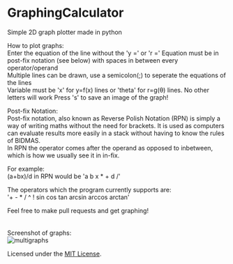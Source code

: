 # GraphingCalculator
Simple 2D graph plotter made in python

How to plot graphs:  
Enter the equation of the line without the 'y =' or 'r =' 
Equation must be in post-fix notation (see below) with spaces in between every operator/operand  
Multiple lines can be drawn, use a semicolon(;) to seperate the equations of the lines  
Variable must be 'x' for y=f(x) lines or 'theta' for r=g(θ) lines. No other letters will work
Press 's' to save an image of the graph! 
    
Post-fix Notation:  
Post-fix notation, also known as Reverse Polish Notation (RPN) is simply a way of writing maths without the need for brackets. It is used as computers can evaluate results more easily in a stack without having to know the rules of BIDMAS.  
In RPN the operator comes after the operand as opposed to inbetween, which is how we usually see it in in-fix.  
  
For example:  
(a+bx)/d in RPN would be 'a b x * + d /'  

The operators which the program currently supports are:  
'+ - * / ^ ! sin cos tan arcsin arccos arctan'  
  
Feel free to make pull requests and get graphing!
<br /><br /><br />
Screenshot of graphs:  
![multigraphs](https://user-images.githubusercontent.com/27488093/37825501-f4d42fc6-2e87-11e8-8196-48cac9590195.png)

Licensed under the [MIT License](LICENSE).
